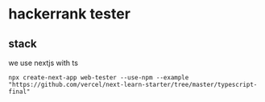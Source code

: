 # hackerrank tester

## stack

we use nextjs with ts

    npx create-next-app web-tester --use-npm --example "https://github.com/vercel/next-learn-starter/tree/master/typescript-final"
